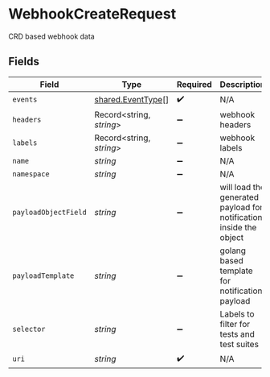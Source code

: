 # WebhookCreateRequest

CRD based webhook data


## Fields

| Field                                                              | Type                                                               | Required                                                           | Description                                                        | Example                                                            |
| ------------------------------------------------------------------ | ------------------------------------------------------------------ | ------------------------------------------------------------------ | ------------------------------------------------------------------ | ------------------------------------------------------------------ |
| `events`                                                           | [shared.EventType](../../../sdk/models/shared/eventtype.md)[]      | :heavy_check_mark:                                                 | N/A                                                                |                                                                    |
| `headers`                                                          | Record<string, *string*>                                           | :heavy_minus_sign:                                                 | webhook headers                                                    | [object Object]                                                    |
| `labels`                                                           | Record<string, *string*>                                           | :heavy_minus_sign:                                                 | webhook labels                                                     | [object Object]                                                    |
| `name`                                                             | *string*                                                           | :heavy_minus_sign:                                                 | N/A                                                                | webhook1                                                           |
| `namespace`                                                        | *string*                                                           | :heavy_minus_sign:                                                 | N/A                                                                | testkube                                                           |
| `payloadObjectField`                                               | *string*                                                           | :heavy_minus_sign:                                                 | will load the generated payload for notification inside the object |                                                                    |
| `payloadTemplate`                                                  | *string*                                                           | :heavy_minus_sign:                                                 | golang based template for notification payload                     |                                                                    |
| `selector`                                                         | *string*                                                           | :heavy_minus_sign:                                                 | Labels to filter for tests and test suites                         |                                                                    |
| `uri`                                                              | *string*                                                           | :heavy_check_mark:                                                 | N/A                                                                | https://hooks.app.com/services/1                                   |